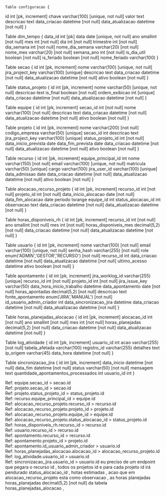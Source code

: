     Table configuracao {
  id int [pk, increment]
  chave varchar(100) [unique, not null]
  valor text
  descricao text
  data_criacao datetime [not null]
  data_atualizacao datetime [not null]
}

Table dim_tempo {
  data_id int [pk]
  data date [unique, not null]
  ano smallint [not null]
  mes int [not null]
  dia int [not null]
  trimestre int [not null]
  dia_semana int [not null]
  nome_dia_semana varchar(20) [not null]
  nome_mes varchar(20) [not null]
  semana_ano int [not null]
  is_dia_util boolean [not null]
  is_feriado boolean [not null]
  nome_feriado varchar(100)
}

Table secao {
  id int [pk, increment]
  nome varchar(100) [unique, not null]
  jira_project_key varchar(100) [unique]
  descricao text
  data_criacao datetime [not null]
  data_atualizacao datetime [not null]
  ativo boolean [not null]
}

Table status_projeto {
  id int [pk, increment]
  nome varchar(50) [unique, not null]
  descricao text
  is_final boolean [not null]
  ordem_exibicao int [unique]
  data_criacao datetime [not null]
  data_atualizacao datetime [not null]
}

Table equipe {
  id int [pk, increment]
  secao_id int [not null]
  nome varchar(100) [not null]
  descricao text
  data_criacao datetime [not null]
  data_atualizacao datetime [not null]
  ativo boolean [not null]
}

Table projeto {
  id int [pk, increment]
  nome varchar(200) [not null]
  codigo_empresa varchar(50) [unique]
  secao_id int
  descricao text
  jira_project_key varchar(100) [unique]
  status_projeto_id int [not null]
  data_inicio_prevista date
  data_fim_prevista date
  data_criacao datetime [not null]
  data_atualizacao datetime [not null]
  ativo boolean [not null]
}

Table recurso {
  id int [pk, increment]
  equipe_principal_id int
  nome varchar(150) [not null]
  email varchar(100) [unique, not null]
  matricula varchar(50) [unique]
  cargo varchar(100)
  jira_user_id varchar(100) [unique]
  data_admissao date
  data_criacao datetime [not null]
  data_atualizacao datetime [not null]
  ativo boolean [not null]
}

Table alocacao_recurso_projeto {
  id int [pk, increment]
  recurso_id int [not null]
  projeto_id int [not null]
  data_inicio_alocacao date [not null]
  data_fim_alocacao date
  periodo tsrange
  equipe_id int
  status_alocacao_id int
  observacao text
  data_criacao datetime [not null]
  data_atualizacao datetime [not null]
}

Table horas_disponiveis_rh {
  id int [pk, increment]
  recurso_id int [not null]
  ano smallint [not null]
  mes int [not null]
  horas_disponiveis_mes decimal(5,2) [not null]
  data_criacao datetime [not null]
  data_atualizacao datetime [not null]
}

Table usuario {
  id int [pk, increment]
  nome varchar(100) [not null]
  email varchar(100) [unique, not null]
  senha_hash varchar(255) [not null]
  role enum('ADMIN','GESTOR','RECURSO') [not null]
  recurso_id int
  data_criacao datetime [not null]
  data_atualizacao datetime [not null]
  ultimo_acesso datetime
  ativo boolean [not null]
}

Table apontamento {
  id int [pk, increment]
  jira_worklog_id varchar(255) [unique]
  recurso_id int [not null]
  projeto_id int [not null]
  jira_issue_key varchar(50)
  data_hora_inicio_trabalho datetime
  data_apontamento date [not null]
  horas_apontadas decimal(5,2) [not null]
  descricao text
  fonte_apontamento enum('JIRA','MANUAL') [not null]
  id_usuario_admin_criador int
  data_sincronizacao_jira datetime
  data_criacao datetime [not null]
  data_atualizacao datetime [not null]
}

Table horas_planejadas_alocacao {
  id int [pk, increment]
  alocacao_id int [not null]
  ano smallint [not null]
  mes int [not null]
  horas_planejadas decimal(5,2) [not null]
  data_criacao datetime [not null]
  data_atualizacao datetime [not null]
}

Table log_atividade {
  id int [pk, increment]
  usuario_id int
  acao varchar(255) [not null]
  tabela_afetada varchar(100)
  registro_id varchar(255)
  detalhes text
  ip_origem varchar(45)
  data_hora datetime [not null]
}

Table sincronizacao_jira {
  id int [pk, increment]
  data_inicio datetime [not null]
  data_fim datetime [not null]
  status varchar(50) [not null]
  mensagem text
  quantidade_apontamentos_processados int
  usuario_id int
}

Ref: equipe.secao_id > secao.id  
Ref: projeto.secao_id > secao.id  
Ref: projeto.status_projeto_id > status_projeto.id  
Ref: recurso.equipe_principal_id > equipe.id  
Ref: alocacao_recurso_projeto.recurso_id > recurso.id  
Ref: alocacao_recurso_projeto.projeto_id > projeto.id  
Ref: alocacao_recurso_projeto.equipe_id > equipe.id  
Ref: alocacao_recurso_projeto.status_alocacao_id > status_projeto.id  
Ref: horas_disponiveis_rh.recurso_id > recurso.id  
Ref: usuario.recurso_id > recurso.id  
Ref: apontamento.recurso_id > recurso.id  
Ref: apontamento.projeto_id > projeto.id  
Ref: apontamento.id_usuario_admin_criador > usuario.id  
Ref: horas_planejadas_alocacao.alocacao_id > alocacao_recurso_projeto.id  
Ref: log_atividade.usuario_id > usuario.id  
Ref: sincronizacao_jira.usuario_id > usuario.id eu preciso de um endpoint que pegara o recurso id , todos os projetos id e para cada projeto id irá pendurado status_alocacao_id , hotas estimadas , acao que em alocacao_recurso_projeto esta como observacao , as horas planejadas horas_planejadas decimal(5,2) [not null] da tabela horas_planejadas_alocacao , 